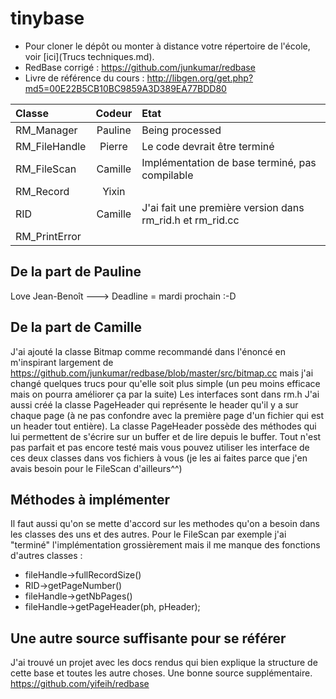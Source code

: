 tinybase
========

* Pour cloner le dépôt ou monter à distance votre répertoire de l'école, voir [ici](Trucs techniques.md).
* RedBase corrigé : https://github.com/junkumar/redbase
* Livre de référence du cours : http://libgen.org/get.php?md5=00E22B5CB10BC9859A3D389EA77BDD80

Classe			|	Codeur  | Etat
:---------------|:------------:|:--------
RM_Manager		|	Pauline | Being processed
RM_FileHandle	|	Pierre  | Le code devrait être terminé
RM_FileScan		|	Camille | Implémentation de base terminé, pas compilable
RM_Record		|	Yixin |
RID				|	Camille | J'ai fait une première version dans rm_rid.h et rm_rid.cc
RM_PrintError	|	  |

<h2>De la part de Pauline</h2>

Love Jean-Benoît ---> Deadline = mardi prochain :-D


<h2>De la part de Camille</h2>

J'ai ajouté la classe Bitmap comme recommandé dans l'énoncé en m'inspirant largement de https://github.com/junkumar/redbase/blob/master/src/bitmap.cc mais j'ai changé quelques trucs pour qu'elle soit plus simple (un peu moins efficace mais on pourra améliorer ça par la suite)
Les interfaces sont dans rm.h
J'ai aussi créé la classe PageHeader qui représente le header qu'il y a sur chaque page (à ne pas confondre avec la première page d'un fichier qui est un header tout entière).
La classe PageHeader possède des méthodes qui lui permettent de s'écrire sur un buffer et de lire depuis le buffer.
Tout n'est pas parfait et pas encore testé mais vous pouvez utiliser les interface de ces deux classes dans vos fichiers à vous (je les ai faites parce que j'en avais besoin pour le FileScan d'ailleurs^^)

<h2>Méthodes à implémenter</h2>

Il faut aussi qu'on se mette d'accord sur les methodes qu'on a besoin dans les classes des uns et des autres. Pour le FileScan par exemple j'ai "terminé" l'implémentation grossièrement mais il me manque des fonctions d'autres classes :
- fileHandle->fullRecordSize()
- RID->getPageNumber()
- fileHandle->getNbPages()
- fileHandle->getPageHeader(ph, pHeader);

<h2>Une autre source suffisante pour se référer </h2>

J'ai trouvé un projet avec les docs rendus qui bien explique la structure de cette base et toutes les autre choses. Une bonne source supplémentaire.
https://github.com/yifeih/redbase

<!-- Désolé pour le html je ne savais pas comment faire autrement^^ -->
